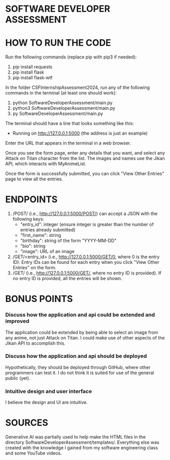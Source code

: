 # SOFTWARE DEVELOPER ASSESSMENT
# HOW TO RUN THE CODE
Run the following commands (replace pip with pip3 if needed):
1. pip install requests
2. pip install flask
3. pip install flask-wtf

In the folder CSFInternshipAssessment2024, run any of the following commands in the terminal (at least one should work):
1. python SoftwareDeveloperAssessment/main.py
2. python3 SoftwareDeveloperAssessment/main.py
3. py SoftwareDeveloperAssessment/main.py

The terminal should have a line that looks something like this: 
* Running on http://127.0.0.1:5000 (the address is just an example)

Enter the URL that appears in the terminal in a web browser.

Once you see the form page, enter any details that you want, and select any Attack on Titan character from the list. The images and names use the Jikan API, which interacts with MyAnimeList. 

Once the form is successfully submitted, you can click "View Other Entries" page to view all the entries.

# ENDPOINTS
1. /POST/ (i.e., http://127.0.0.1:5000/POST/) can accept a JSON with the following keys:
   * "entry_id": integer (ensure integer is greater than the number of entries already submitted)
   * "first_name": string
   * "birthday": string of the form "YYYY-MM-DD"
   * "bio": string
   * "image": URL of an image
2. /GET/<entry_id> (i.e., http://127.0.0.1:5000/GET/0, where 0 is the entry ID). Entry IDs can be found for each entry when you click "View Other Entries" on the form. 
3. /GET/ (i.e., http://127.0.0.1:5000/GET/, where no entry ID is provided). If no entry ID is provided, all the entries will be shown.

# BONUS POINTS

### Discuss how the application and api could be extended and improved
The application could be extended by being able to select an image from any anime, not just Attack on Titan. I could make use of other aspects of the Jikan API to accomplish this. 

### Discuss how the application and api should be deployed
Hypothetically, they should be deployed through GitHub, where other programmers can test it. I do not think it is suited for use of the general public (yet).

### Intuitive design and user interface
I believe the design and UI are intuitive.

# SOURCES
Generative AI was partially used to help make the HTML files in the directory SoftwareDeveloperAssessment/templates/. Everything else was created with the knowledge I gained from my software engineering class and some YouTube videos.
